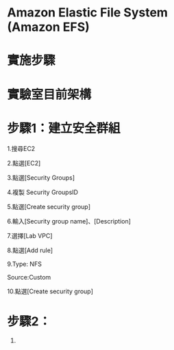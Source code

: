 # Amazon Elastic File System (Amazon EFS)

# 實施步驟

# 實驗室目前架構

# 步驟1：建立安全群組


1.搜尋EC2

2.點選[EC2]

3.點選[Security Groups]

4.複製 Security GroupsID

5.點選[Create security group]

6.輸入[Security group name]、[Description]

7.選擇[Lab VPC]

8.點選[Add rule]

9.Type: NFS

Source:Custom



10.點選[Create security group]

# 步驟2：


1.
